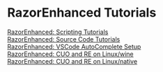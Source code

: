 
# RazorEnhanced Tutorials

[RazorEnhanced: Scripting Tutorials](RazorEnhanced_Scripting_Tutorials/000__RazorEnhanced_Scripting_Index.md)<br>
[RazorEnhanced: Source Code Tutorials](RazorEnhanced_Source_Code_Tutorials/000__RazorEnhanced_Source_Code_Index.md)<br>
[RazorEnhanced: VSCode AutoComplete Setup](VSCode_AutoComplete/VSCode_AutoComplete_Setup.md)<br>
[RazorEnhanced: CUO and RE on Linux/wine](CUO_and_RE_on_LinuxWine.md)<br>
[RazorEnhanced: CUO and RE on Linux/native](CUO_and_RE_on_LinuxNative.md)<br>
